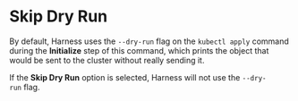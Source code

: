# Skip Dry Run

By default, Harness uses the `--dry-run` flag on the `kubectl apply` command during the **Initialize** step of this command, which prints the object that would be sent to the cluster without really sending it.

If the **Skip Dry Run** option is selected, Harness will not use the `--dry-run` flag.

